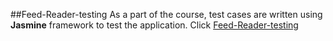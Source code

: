 ##Feed-Reader-testing
As a part of the course, test cases are written using **Jasmine** framework to test the application.
Click [Feed-Reader-testing](http://devi-srinivasan.github.io/Feed-Reader-Testing/)

